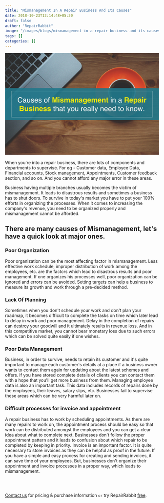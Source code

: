```yaml
---
title: "Mismanagement In A Repair Business And Its Causes"
date: 2018-10-23T12:14:48+05:30
draft: false
auther: "RepairRabbit"
image: "/images/blogs/mismanagement-in-a-repair-business-and-its-causes.jpg"
tags: []
categories: []
---
```


<img src="/images/blogs/mismanagement-in-a-repair-business-and-its-causes.jpg" />


When you're into a repair business, there are lots of components and departments to supervise. For eg - Customer data, Employee Data, Financial accounts, Stock management, Appointments, Customer feedback section, and so on. And you cannot afford any major error in these areas. 

Business having multiple branches usually becomes the victim of mismanagement. It leads to disastrous results and sometimes a business has to shut doors. To survive in today's market you have to put your 100% efforts in organizing the processes. When it comes to increasing the company's revenue, you need to be organized properly and mismanagement cannot be afforded.

## There are many causes of Mismanagement, let's have a quick look at major ones.

### Poor Organization

Poor organization can be the most affecting factor in mismanagement. Less effective work schedule, improper distribution of work among the employees, etc. are the factors which lead to disastrous results and poor management. If one organizes his processes well, poor organization can be ignored and errors can be avoided. Setting targets can help a business to measure its growth and work through a pre-decided method.

### Lack Of Planning

Sometimes when you don't schedule your work and don't plan your roadmap, it becomes difficult to complete the tasks on time which later lead to delay in work and poor management. Delay in the completion of repairs can destroy your goodwill and it ultimately results in revenue loss. And in this competitive market, you cannot bear monetary loss due to such errors which can be solved quite easily if one wishes. 

### Poor Data Management

Business, in order to survive, needs to retain its customer and it's quite important to manage each customer's details at a place if a business owner wants to contact them again for updating about the latest schemes and offers. If you have stored complete details of clients you can contact them with a hope that you'll get more business from them. Managing employee data is also an important task. This data includes records of repairs done by the employees, their leaves, salary slips, etc. Businesses fail to supervise these areas which can be very harmful later on.

### Difficult processes for invoice and appointment

A repair business has to work by scheduling appointments. As there are many repairs to work on, the appointment process should be easy so that work can be distributed amongst the employees and you can get a clear idea about what to complete next. Businesses don't follow the proper appointment pattern and it leads to confusion about which repair to be completed by keeping in priority.
Invoice is an important factor. It is quite necessary to store invoices as they can be helpful as proof in the future. If you have a simple and easy process for creating and sending invoices, it can save time of your employees. But, businesses don't organize their appointment and invoice processes in a proper way, which leads to mismanagement.

<br>
<br>

<a href="mailto:contact@repairrabbit.co?subject=Query of RepairRabbit" target="_blank">Contact us</a> for pricing & purchase information `or` try RepairRabbit <a href="https://demo.repairrabbit.co/admin" rel="noopener" target="_blank" title="RepairRabbit Demo">free</a>.

<br>